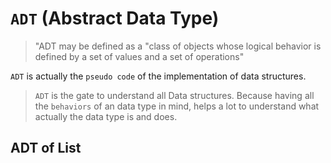 # `ADT` (Abstract Data Type)

> "ADT may be defined as a "class of objects whose logical behavior is defined by a set of values and a set of operations"

`ADT` is actually the `pseudo code` of the implementation of data structures.

> `ADT` is the gate to understand all Data structures. Because having all the `behaviors` of an data type in mind, helps a lot to understand what actually the data type is and does.

## ADT of List


## 

